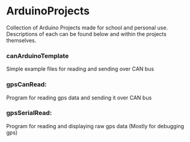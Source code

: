# ArduinoProjects
Collection of Arduino Projects made for school and personal use. Descriptions of each can be found below and within the projects themselves.

### canArduinoTemplate
Simple example files for reading and sending over CAN bus

  ### gpsCanRead:
Program for reading gps data and sending it over CAN bus

  ### gpsSerialRead:
Program for reading and displaying raw gps data (Mostly for debugging gps)
